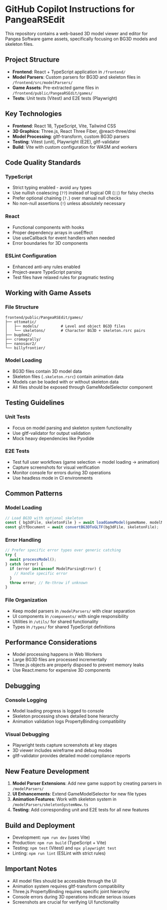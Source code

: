 # GitHub Copilot Instructions for PangeaRSEdit

This repository contains a web-based 3D model viewer and editor for Pangea Software game assets, specifically focusing on BG3D models and skeleton files.

## Project Structure

- **Frontend**: React + TypeScript application in `/frontend/`
- **Model Parsers**: Custom parsers for BG3D and skeleton files in `/frontend/src/modelParsers/`
- **Game Assets**: Pre-extracted game files in `/frontend/public/PangeaRSEdit/games/`
- **Tests**: Unit tests (Vitest) and E2E tests (Playwright)

## Key Technologies

- **Frontend**: React 18, TypeScript, Vite, Tailwind CSS
- **3D Graphics**: Three.js, React Three Fiber, @react-three/drei
- **Model Processing**: gltf-transform, custom BG3D parsers
- **Testing**: Vitest (unit), Playwright (E2E), gltf-validator
- **Build**: Vite with custom configuration for WASM and workers

## Code Quality Standards

### TypeScript
- Strict typing enabled - avoid `any` types
- Use nullish coalescing (`??`) instead of logical OR (`||`) for falsy checks
- Prefer optional chaining (`?.`) over manual null checks
- No non-null assertions (`!`) unless absolutely necessary

### React
- Functional components with hooks
- Proper dependency arrays in useEffect
- Use useCallback for event handlers when needed
- Error boundaries for 3D components

### ESLint Configuration
- Enhanced anti-any rules enabled
- Project-aware TypeScript parsing
- Test files have relaxed rules for pragmatic testing

## Working with Game Assets

### File Structure
```
frontend/public/PangeaRSEdit/games/
├── ottomatic/
│   ├── models/          # Level and object BG3D files
│   └── skeletons/       # Character BG3D + skeleton.rsrc pairs
├── bugdom2/
├── cromagrally/
├── nanosaur2/
└── billyfrontier/
```

### Model Loading
- BG3D files contain 3D model data
- Skeleton files (`.skeleton.rsrc`) contain animation data
- Models can be loaded with or without skeleton data
- All files should be exposed through GameModelSelector component

## Testing Guidelines

### Unit Tests
- Focus on model parsing and skeleton system functionality
- Use gltf-validator for output validation
- Mock heavy dependencies like Pyodide

### E2E Tests
- Test full user workflows (game selection → model loading → animation)
- Capture screenshots for visual verification
- Monitor console for errors during 3D operations
- Use headless mode in CI environments

## Common Patterns

### Model Loading
```typescript
// Load BG3D with optional skeleton
const { bg3dFile, skeletonFile } = await loadGameModel(gameName, modelName);
const gltfDocument = await convertBG3DToGLTF(bg3dFile, skeletonFile);
```

### Error Handling
```typescript
// Prefer specific error types over generic catching
try {
  await processModel();
} catch (error) {
  if (error instanceof ModelParsingError) {
    // Handle specific error
  }
  throw error; // Re-throw if unknown
}
```

### File Organization
- Keep model parsers in `/modelParsers/` with clear separation
- UI components in `/components/` with single responsibility
- Utilities in `/utils/` for shared functionality
- Types in `/types/` for shared TypeScript definitions

## Performance Considerations

- Model processing happens in Web Workers
- Large BG3D files are processed incrementally
- Three.js objects are properly disposed to prevent memory leaks
- Use React.memo for expensive 3D components

## Debugging

### Console Logging
- Model loading progress is logged to console
- Skeleton processing shows detailed bone hierarchy
- Animation validation logs PropertyBinding compatibility

### Visual Debugging
- Playwright tests capture screenshots at key stages
- 3D viewer includes wireframe and debug modes
- gltf-validator provides detailed model compliance reports

## New Feature Development

1. **Model Parser Extensions**: Add new game support by creating parsers in `/modelParsers/`
2. **UI Enhancements**: Extend GameModelSelector for new file types
3. **Animation Features**: Work with skeleton system in `/modelParsers/skeletonSystemNew.ts`
4. **Testing**: Add corresponding unit and E2E tests for all new features

## Build and Deployment

- Development: `npm run dev` (uses Vite)
- Production: `npm run build` (TypeScript + Vite)
- Testing: `npm test` (Vitest) and `npx playwright test`
- Linting: `npm run lint` (ESLint with strict rules)

## Important Notes

- All model files should be accessible through the UI
- Animation system requires gltf-transform compatibility
- Three.js PropertyBinding requires specific joint hierarchy
- Console errors during 3D operations indicate serious issues
- Screenshots are crucial for verifying UI functionality